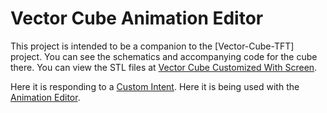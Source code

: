 # Vector Cube Animation Editor

This project is intended to be a companion to the [Vector-Cube-TFT] project. You can see the schematics and accompanying code for the cube there. You can view the STL files at [Vector Cube Customized With Screen].

Here it is responding to a [Custom Intent].
Here it is being used with the [Animation Editor].

[Animation Editor]: <https://youtube.com/watch/Wk3Y-pQeBDk>
[Custom Intent]: <https://youtube.com/watch/aNmvLydM4h4>
[Vector Cube Animation Editor]: <https://github.com/BillMerryman/VectorCubeAnimationEditor>
[Vector Cube Customized With Screen]: <https://www.thingiverse.com/thing:6344837>